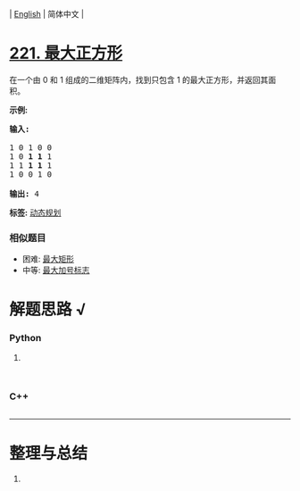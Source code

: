 | [English](README_EN.md) | 简体中文 |

# [221. 最大正方形](https://leetcode-cn.com/problems/maximal-square)
<p>在一个由 0 和 1 组成的二维矩阵内，找到只包含 1 的最大正方形，并返回其面积。</p>

<p><strong>示例:</strong></p>

<pre><strong>输入: 
</strong>
1 0 1 0 0
1 0 <strong>1 1</strong> 1
1 1 <strong>1 1 </strong>1
1 0 0 1 0

<strong>输出: </strong>4</pre>

**标签:**  [动态规划](https://leetcode-cn.com/tag/dynamic-programming) 
 ### 相似题目
- 困难:	[最大矩形](https://leetcode-cn.com/problems/maximal-rectangle) 
- 中等:	[最大加号标志](https://leetcode-cn.com/problems/largest-plus-sign) 

# 解题思路 √

### Python

1. 

```python

```


```python

```

### C++

```cpp

```

---



# 整理与总结

1. 